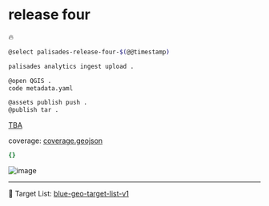 # release four

🔥

```bash
@select palisades-release-four-$(@@timestamp)

palisades analytics ingest upload .

@open QGIS .
code metadata.yaml

@assets publish push .
@publish tar .
```


[TBA](https://kamangir-public.s3.ca-central-1.amazonaws.com/TBA.tar.gz)

coverage: [coverage.geojson](https://github.com/kamangir/assets/blob/main/TBA/coverage.geojson)

```yaml
{}

```

![image](https://github.com/kamangir/assets/blob/main/TBA/damage-history.png?raw=true)

---

🎯 Target List: [blue-geo-target-list-v1](https://kamangir-public.s3.ca-central-1.amazonaws.com/blue-geo-target-list-v1.tar.gz)
